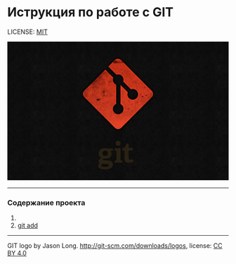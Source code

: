 # Иструкция по работе с GIT


LICENSE: [MIT](./license.md)


![](./7.jpeg)

---

### Содержание проекта
1. 
2. [git add](./add.md)



---

GIT logo by Jason Long. http://git-scm.com/downloads/logos, license: [CC BY 4.0](https://creativecommons.org/licenses/by/4.0/deed.en)